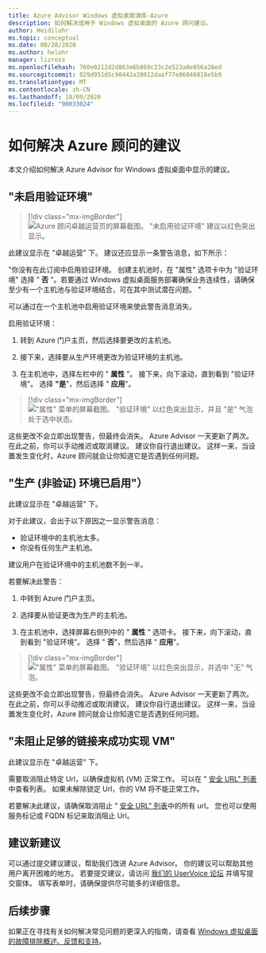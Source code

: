```yaml
---
title: Azure Advisor Windows 虚拟桌面演练-Azure
description: 如何解决适用于 Windows 虚拟桌面的 Azure 顾问建议。
author: Heidilohr
ms.topic: conceptual
ms.date: 08/28/2020
ms.author: helohr
manager: lizross
ms.openlocfilehash: 760e0212d2d863e6b869c23c2e523a0e056a28ed
ms.sourcegitcommit: 829d951d5c90442a38012daaf77e86046018e5b9
ms.translationtype: MT
ms.contentlocale: zh-CN
ms.lasthandoff: 10/09/2020
ms.locfileid: "90033024"
---
```

# <a name="how-to-resolve-azure-advisor-recommendations"></a>如何解决 Azure 顾问的建议

本文介绍如何解决 Azure Advisor for Windows 虚拟桌面中显示的建议。

## <a name="no-validation-environment-enabled"></a>"未启用验证环境"

>[!div class="mx-imgBorder"]
>![Azure 顾问卓越运营页的屏幕截图。 "未启用验证环境" 建议以红色突出显示。](media/no-validation-environment.png)

此建议显示在 "卓越运营" 下。 建议还应显示一条警告消息，如下所示：

"你没有在此订阅中启用验证环境。 创建主机池时，在 "属性" 选项卡中为 "验证环境" 选择 " **否** "。若要通过 Windows 虚拟桌面服务部署确保业务连续性，请确保至少有一个主机池与验证环境结合，可在其中测试潜在问题。 "

可以通过在一个主机池中启用验证环境来使此警告消息消失。

启用验证环境：

1. 转到 Azure 门户主页，然后选择要更改的主机池。

2. 接下来，选择要从生产环境更改为验证环境的主机池。

3. 在主机池中，选择左栏中的 " **属性** "。 接下来，向下滚动，直到看到 "验证环境"。 选择 **"是**"，然后选择 " **应用**"。

>[!div class="mx-imgBorder"]
>!["属性" 菜单的屏幕截图。 "验证环境" 以红色突出显示，并且 "是" 气泡处于选中状态。](media/validation-yes.png)

这些更改不会立即出现警告，但最终会消失。 Azure Advisor 一天更新了两次。 在此之前，你可以手动推迟或取消建议。 建议你自行退出建议。 这样一来，当设置发生变化时，Azure 顾问就会让你知道它是否遇到任何问题。

## <a name="not-enough-production-non-validation-environments-enabled"></a>"生产 (非验证) 环境已启用"）

此建议显示在 "卓越运营" 下。

对于此建议，会出于以下原因之一显示警告消息：

- 验证环境中的主机池太多。
- 你没有任何生产主机池。

建议用户在验证环境中的主机池数不到一半。

若要解决此警告：

1. 中转到 Azure 门户主页。

2. 选择要从验证更改为生产的主机池。

3. 在主机池中，选择屏幕右侧列中的 " **属性** " 选项卡。 接下来，向下滚动，直到看到 "验证环境"。 选择 " **否**"，然后选择 " **应用**"。

>[!div class="mx-imgBorder"]
>!["属性" 菜单的屏幕截图。 "验证环境" 以红色突出显示，并选中 "无" 气泡。](media/validation-no.png)

这些更改不会立即出现警告，但最终会消失。 Azure Advisor 一天更新了两次。 在此之前，你可以手动推迟或取消建议。 建议你自行退出建议。 这样一来，当设置发生变化时，Azure 顾问就会让你知道它是否遇到任何问题。

## <a name="not-enough-links-are-unblocked-to-successfully-implement-your-vm"></a>"未阻止足够的链接来成功实现 VM"

此建议显示在 "卓越运营" 下。

需要取消阻止特定 Url，以确保虚拟机 (VM) 正常工作。 可以在 " [安全 URL" 列表](safe-url-list.md)中查看列表。 如果未解除锁定 Url，你的 VM 将不能正常工作。

若要解决此建议，请确保取消阻止 " [安全 URL" 列表](safe-url-list.md)中的所有 url。 您也可以使用服务标记或 FQDN 标记来取消阻止 Url。

## <a name="propose-new-recommendations"></a>建议新建议

可以通过提交建议建议，帮助我们改进 Azure Advisor。 你的建议可以帮助其他用户离开困难的地方。 若要提交建议，请访问 [我们的 UserVoice 论坛](https://windowsvirtualdesktop.uservoice.com/forums/930847-azure-advisor-recommendations) 并填写提交窗体。 填写表单时，请确保提供尽可能多的详细信息。

## <a name="next-steps"></a>后续步骤

如果正在寻找有关如何解决常见问题的更深入的指南，请查看 [Windows 虚拟桌面的故障排除概述、反馈和支持](troubleshoot-set-up-overview.md)。
